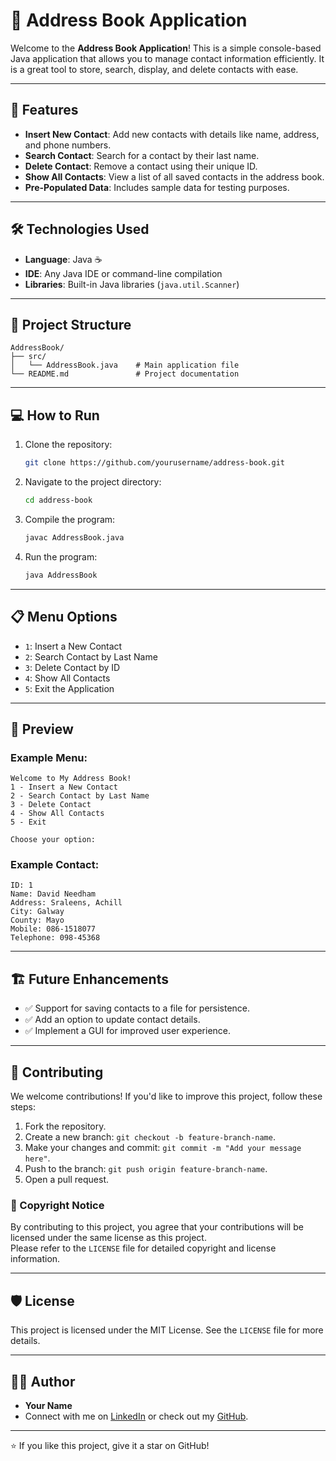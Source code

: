 
# 📒 Address Book Application

Welcome to the **Address Book Application**! This is a simple console-based Java application that allows you to manage contact information efficiently. It is a great tool to store, search, display, and delete contacts with ease. 

---

## 🚀 Features

- **Insert New Contact**: Add new contacts with details like name, address, and phone numbers.
- **Search Contact**: Search for a contact by their last name.
- **Delete Contact**: Remove a contact using their unique ID.
- **Show All Contacts**: View a list of all saved contacts in the address book.
- **Pre-Populated Data**: Includes sample data for testing purposes.

---

## 🛠️ Technologies Used

- **Language**: Java ☕
- **IDE**: Any Java IDE or command-line compilation
- **Libraries**: Built-in Java libraries (`java.util.Scanner`)

---

## 📂 Project Structure

```
AddressBook/
├── src/
│   └── AddressBook.java    # Main application file
└── README.md               # Project documentation
```

---

## 💻 How to Run

1. Clone the repository:
   ```bash
   git clone https://github.com/yourusername/address-book.git
   ```

2. Navigate to the project directory:
   ```bash
   cd address-book
   ```

3. Compile the program:
   ```bash
   javac AddressBook.java
   ```

4. Run the program:
   ```bash
   java AddressBook
   ```

---

## 📋 Menu Options

- `1`: Insert a New Contact
- `2`: Search Contact by Last Name
- `3`: Delete Contact by ID
- `4`: Show All Contacts
- `5`: Exit the Application

---

## 👀 Preview

### Example Menu:
```plaintext
Welcome to My Address Book!
1 - Insert a New Contact
2 - Search Contact by Last Name
3 - Delete Contact
4 - Show All Contacts
5 - Exit

Choose your option: 
```

### Example Contact:
```plaintext
ID: 1
Name: David Needham
Address: Sraleens, Achill
City: Galway
County: Mayo
Mobile: 086-1518077
Telephone: 098-45368
```

---

## 🏗️ Future Enhancements

- ✅ Support for saving contacts to a file for persistence.
- ✅ Add an option to update contact details.
- ✅ Implement a GUI for improved user experience.

---

## 🤝 Contributing

We welcome contributions! If you'd like to improve this project, follow these steps:

1. Fork the repository.
2. Create a new branch: `git checkout -b feature-branch-name`.
3. Make your changes and commit: `git commit -m "Add your message here"`.
4. Push to the branch: `git push origin feature-branch-name`.
5. Open a pull request.

### 📜 Copyright Notice

By contributing to this project, you agree that your contributions will be licensed under the same license as this project.  
Please refer to the `LICENSE` file for detailed copyright and license information.

---

## 🛡️ License

This project is licensed under the MIT License. See the `LICENSE` file for more details.

---

## 🧑‍💻 Author

- **Your Name**
- Connect with me on [LinkedIn](https://www.linkedin.com/in/param-p-370616310/) or check out my [GitHub](https://github.com/Purohit1999).

---

⭐ If you like this project, give it a star on GitHub!
```

